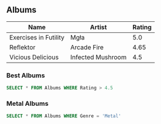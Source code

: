 ## Albums

| Name                  | Artist            | Rating |
|-----------------------|-------------------|--------|
| Exercises in Futility | Mgła              | 5.0    |
| Reflektor             | Arcade Fire       | 4.65   |
| Vicious Delicious     | Infected Mushroom | 4.5    |

### Best Albums
  
```sql
SELECT * FROM Albums WHERE Rating > 4.5
```

### Metal Albums

```sql
SELECT * FROM Albums WHERE Genre = 'Metal'
```
